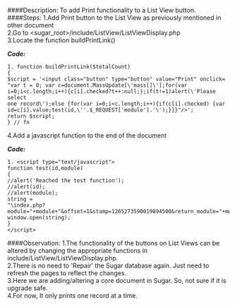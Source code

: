 ####Description:
To add Print functionality to a List View button.
####Steps:
1.Add Print button to the List View as previously mentioned in other document<br />
2.Go to <sugar_root>/include/ListView/ListViewDisplay.php<br />
3.Locate the function buildPrintLink()<br />

**_Code:_**

```
1. function buildPrintLink($totalCount)
{
$script = '<input class="button" type="button" value="Print" onclick=
"var t = 0; var c=document.MassUpdate[\'mass[]\'];for(var
i=0;i<c.length;i++){c[i].checked?t++:null;};if(t!=1)alert(\'Please select
one record\');else {for(var i=0;i<c.length;i++){if(c[i].checked) {var
id=c[i].value;test(id,\''.$_REQUEST['module'].'\');}}}"/>';
return $script;
} // fn

```

4.Add a javascript function to the end of the document

**_Code:_**

```
1. <script type="text/javascript">
function test(id,module)
{
//alert('Reached the test function');
//alert(id);
//alert(module);
string =
"\index.php?module="+module+"&offset=1&stamp=1265273590019894500&return_module="+module+"&action=DetailView&record="+id+"&print=true\,\'printwin\',\'menubar=1,status=0,resizable=1,scrollbars=1,toolbar=0,location=1\'";
window.open(string);
}
</script>

```
####Observation:
1.The functionality of the buttons on List Views can be altered by changing the
appropriate functions in include/ListView/ListViewDisplay.php.<br />
2.There is no need to 'Repair' the Sugar database again. Just need to refresh the
pages to reflect the changes.<br />
3.Here we are adding/altering a core document in Sugar. So, not sure if it is upgrade
safe.<br />
4.For now, It only prints one record at a time.



